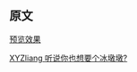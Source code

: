 ## 原文

[预览效果](http://106.54.253.192:8081)

[XYZliang 听说你也想要个冰墩墩?](https://github.com/XYZliang/iWantBingDunDun)
